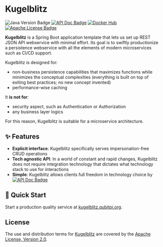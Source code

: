 Kugelblitz
==========

![Java Version Badge][Java Version Badge]
[![API Doc Badge]][API Doc URL]
[![Docker Hub][Docker Pulls Badge]][Docker Hub URL]
[![Apache License Badge]][Apache License, Version 2.0]

__Kugelblitz__ is a Spring Boot application template that lets us set up REST JSON API webservice with minimal
effort. Its goal is to swiftly productionize a persistence webservice with all the elements of modern microservices such
as CI/CD support.

Kugelblitz is designed for:

- non-business persistence capabilities that maximizes functions while minimizes the conceptual complexities (everything
  is built on top of exiting best practices; no new concept invented)
- performance-wise caching

It __is not for__:

- security aspect, such as Authentication or Authorization
- any business layer logics

For this reason, Kugelblitz is suitable for a microservice architecture.

✨ Features
-----------

- __Explicit interface__: Kugelblitz specifically serves impersonation-free CRUD operations
- __Tech agnostic API__: In a world of constant and rapid changes, Kugelblitz does not require integration technology
  that dictates what technology stack to use for interactions
- __Simple__: Kugelblitz allows clients full freedom in technology choice by [![API Doc Badge]][API Doc URL]

🚀 Quick Start
--------------

Start a production quality service at [kugelblitz.qubitpi.org](https://kugelblitz.qubitpi.org/docs/intro).

License
-------

The use and distribution terms for [Kugelblitz]() are covered by the [Apache License, Version 2.0].

[Apache License Badge]: https://img.shields.io/badge/Apache%202.0-F25910.svg?style=for-the-badge&logo=Apache&logoColor=white
[Apache License, Version 2.0]: https://www.apache.org/licenses/LICENSE-2.0
[API Doc Badge]: https://img.shields.io/badge/Open%20API-Swagger-85EA2D.svg?style=for-the-badge&logo=openapiinitiative&logoColor=white&labelColor=6BA539
[API Doc URL]: https://springdoc.org/

[Docker Pulls Badge]: https://img.shields.io/docker/pulls/jack20191124/kugelblitz?style=for-the-badge&logo=docker&color=2596EC
[Docker Hub URL]: https://hub.docker.com/r/jack20191124/kugelblitz

[Java Version Badge]: https://img.shields.io/badge/Java-17-brightgreen?style=for-the-badge&logo=OpenJDK&logoColor=white
